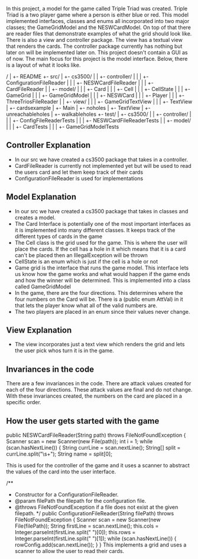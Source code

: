 

In this project, a model for the game called Triple Triad was created. Triple Triad is a two
player game where a person is either blue or red. This model implemented
interfaces, classes and enums all incorporated into two major classes; the GameGridModel and 
the NESWCardModel. On top of that there are reader files that demonstrate examples of what the 
grid should look like. There is also a view and controller package. The view has a textual view
that renders the cards. The controller package currently has nothing but later on will be
implemented later on. This project doesn't contain a GUI as of now. The main 
focus for this project is the model interface. Below, there is a layout of what it looks like.

/
| +- README
+- src/
| +- cs3500/
| | +- controller/
| | | +- ConfigurationFileReader
| | | +- NESWCardFileReader
| | | +- CardFileReader
| | +- model/
| | | +- Card
| | | +- Cell
| | | +- CellState
| | | +- GameGrid
| | | +- GameGridModel
| | | +- NESWCard
| | | +- Player
| | | +- ThreeTriosFileReader
| | +- view/
| | | +- GameGridTextView
| | | +- TextView
| +- cardsexample
| +- Main
| +- noholes
| +- TextView
| +- unreachableholes
| +- walkableholes
+- test/
| +- cs3500/
| | +- controller/
| | | +- ConfigFileReaderTests
| | | +- NESWCardFileReaderTests
| | +- model/
| | | +- CardTests
| | | +- GameGridModelTests


## Controller Explanation
- In our src we have created a cs3500 package that takes in a controller.
- CardFileReader is currently not implemented yet but will be used to read
the users card and let them keep track of their cards
- ConfigurationFileReader is used for implementations 


## Model Explanation
- In our src we have created a cs3500 package that takes in classes and creates a model.
- The Card Interface is potentially one of the most important interfaces as it is implemented
into many different classes. It keeps track of the different types of cards in the game
- The Cell class is the grid used for the game. This is where the user will place the 
cards. If the cell has a hole in it which means that it is a card can't be placed then an
IllegalException will be thrown
- CellState is an enum which is just if the cell is a hole or not
- Game grid is the interface that runs the game model. This interface lets us know how the game 
works and what would happen if the game ends and how the winner will be determined. This is implemented
into a class called GameGridModel
- In the game, there are the four directions. This determines where the four numbers on the Card will be. There
is a (public enum AttVal) in it that lets the player know what all of the valid numbers are.
- The two players are placed in an enum since their values never change.

## View Explanation 
- The view incorporates just a text view which renders the grid and lets the user pick whos turn it is in the game.

## Invariances in the code
There are a few invariances in the code. There are attack values created for each of the four directions. These attack values
are final and do not change. With these invariances created, the numbers on the card are placed in a specific order. 


## How the user gets started with the game
public NESWCardFileReader(String path) throws FileNotFoundException {
Scanner scan = new Scanner(new File(path));
int i = 1;
while (scan.hasNextLine()) {
String currLine = scan.nextLine();
String[] split = currLine.split("\\s+");
String name = split[0];

This is used for the controller of the game and it uses a scanner to abstract the 
values of the card into the user interface.

/**
* Constructor for a ConfigurationFileReader.
* @param filePath the filepath for the configuration file.
* @throws FileNotFoundException if a file does not exist at the given filepath.
  */
  public ConfigurationFileReader(String filePath) throws FileNotFoundException {
  Scanner scan = new Scanner(new File(filePath));
  String firstLine = scan.nextLine();
  this.cols = Integer.parseInt(firstLine.split(" ")[0]);
  this.rows = Integer.parseInt(firstLine.split(" ")[1]);
  while (scan.hasNextLine()) {
  rowConfig.add(scan.nextLine());
  }
  }
This implements a grid and uses a scanner to allow the user to read their cards.
